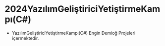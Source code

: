 # 2024YazılımGeliştiriciYetiştirmeKampı(C#)
* YazılımGeliştiriciYetiştirmeKampı(C#) Engin Demioğ Projeleri içermektedir.
